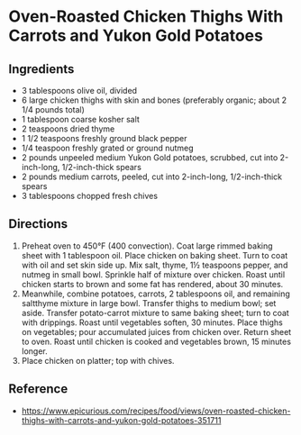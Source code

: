 # Oven-Roasted Chicken Thighs With Carrots and Yukon Gold Potatoes

## Ingredients
* 3 tablespoons olive oil, divided
* 6 large chicken thighs with skin and bones (preferably organic; about 2 1/4 pounds total)
* 1 tablespoon coarse kosher salt
* 2 teaspoons dried thyme
* 1 1/2 teaspoons freshly ground black pepper
* 1/4 teaspoon freshly grated or ground nutmeg
* 2 pounds unpeeled medium Yukon Gold potatoes, scrubbed, cut into 2-inch-long, 1/2-inch-thick spears
* 2 pounds medium carrots, peeled, cut into 2-inch-long, 1/2-inch-thick spears
* 3 tablespoons chopped fresh chives


## Directions
1. Preheat oven to 450°F (400 convection). Coat large rimmed baking sheet with 1 tablespoon oil. Place chicken on baking sheet. Turn to coat with oil and set skin side up. Mix salt, thyme, 1½ teaspoons pepper, and nutmeg in small bowl. Sprinkle half of mixture over chicken. Roast until chicken starts to brown and some fat has rendered, about 30 minutes.
2. Meanwhile, combine potatoes, carrots, 2 tablespoons oil, and remaining saltthyme mixture in large bowl. Transfer thighs to medium bowl; set aside. Transfer potato-carrot mixture to same baking sheet; turn to coat with drippings. Roast until vegetables soften, 30 minutes. Place thighs on vegetables; pour accumulated juices from chicken over. Return sheet to oven. Roast until chicken is cooked and vegetables brown, 15 minutes longer.
3. Place chicken on platter; top with chives.

## Reference
* <https://www.epicurious.com/recipes/food/views/oven-roasted-chicken-thighs-with-carrots-and-yukon-gold-potatoes-351711>
